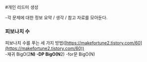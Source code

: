 #개인 리드미 생성

-각 문제에 대한 정보 요약 / 생각 / 참고 자료를 모아둔다.

### 피보나치 수
피보나치 수를 푸는 세 가지 방법([https://makefortune2.tistory.com/60](https://makefortune2.tistory.com/60))  
-재귀 BigO(2**N)
-DP BigO(N**2)
-for문 BigO(N)
